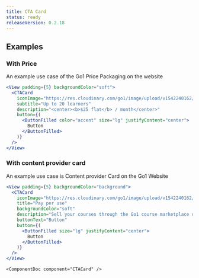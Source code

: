 ```yaml
---
title: CTA Card
status: ready
releaseVersion: 0.2.18
---
```


## Examples
### With Price
An example use case of the Go1 Price Packaging on the website

```.jsx
<View padding={5} backgroundColor="soft">
  <CTACard
    iconImage="https://res.cloudinary.com/go1/image/upload/v1542240162/ojaevw3frdaiji5zzmf3.png"
    subtitle="Up to 20 learners"
    description="<center><b>$25 flat</b> / month</center>"
    button={(
      <ButtonFilled color="accent" size="lg" justifyContent="center">
        Button
      </ButtonFilled>
    )}
  />
</View>
```
### With content provider card
An example use case is Content provider Card on the Go1 Website

```.jsx
<View padding={5} backgroundColor="background">
  <CTACard 
    iconImage="https://res.cloudinary.com/go1/image/upload/v1542240162/ojaevw3frdaiji5zzmf3.png"
    title="Pay per use"
    backgroundColor="soft"
    description="Sell your courses through the Go1 course marketplace directly to consumers.<br/><br/>You receive 70% of the purchase price from all sales."
    buttonText="Button"
    button={(
      <ButtonFilled size="lg" justifyContent="center">
        Button
      </ButtonFilled>
    )}
  />
</View>
```


```!jsx
<ComponentDoc component="CTACard" />
```

